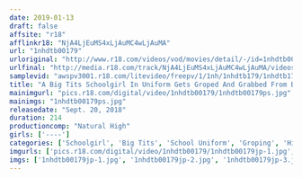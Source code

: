 ```yaml
---
date: 2019-01-13
draft: false
affsite: "r18"
afflinkr18: "NjA4LjEuMS4xLjAuMC4wLjAuMA"
url: "1nhdtb00179"
urloriginal: "http://www.r18.com/videos/vod/movies/detail/-/id=1nhdtb00179"
urlfinal: "http://media.r18.com/track/NjA4LjEuMS4xLjAuMC4wLjAuMA/videos/vod/movies/detail/-/id=1nhdtb00179"
samplevid: "awspv3001.r18.com/litevideo/freepv/1/1nh/1nhdtb179/1nhdtb179_dmb_w.mp4"
title: "A Big Tits Schoolgirl In Uniform Gets Groped And Grabbed From Behind And Wiggles Her Ass On A Crowded Bus By A Titty Grabbing Molester 5"
mainimgurl: "pics.r18.com/digital/video/1nhdtb00179/1nhdtb00179ps.jpg"
mainimgs: "1nhdtb00179ps.jpg"
releasedate: "Sept. 20, 2018"
duration: 214
productioncomp: "Natural High"
girls: ['----']
categories: ['Schoolgirl', 'Big Tits', 'School Uniform', 'Groping', 'Hi-Def', 'Special 7 studios SALE']
imgurls: ['pics.r18.com/digital/video/1nhdtb00179/1nhdtb00179jp-1.jpg', 'pics.r18.com/digital/video/1nhdtb00179/1nhdtb00179jp-2.jpg', 'pics.r18.com/digital/video/1nhdtb00179/1nhdtb00179jp-3.jpg', 'pics.r18.com/digital/video/1nhdtb00179/1nhdtb00179jp-4.jpg', 'pics.r18.com/digital/video/1nhdtb00179/1nhdtb00179jp-5.jpg', 'pics.r18.com/digital/video/1nhdtb00179/1nhdtb00179jp-6.jpg', 'pics.r18.com/digital/video/1nhdtb00179/1nhdtb00179jp-7.jpg', 'pics.r18.com/digital/video/1nhdtb00179/1nhdtb00179jp-8.jpg', 'pics.r18.com/digital/video/1nhdtb00179/1nhdtb00179jp-9.jpg', 'pics.r18.com/digital/video/1nhdtb00179/1nhdtb00179jp-10.jpg', 'pics.r18.com/digital/video/1nhdtb00179/1nhdtb00179jp-11.jpg', 'pics.r18.com/digital/video/1nhdtb00179/1nhdtb00179jp-12.jpg', 'pics.r18.com/digital/video/1nhdtb00179/1nhdtb00179jp-13.jpg', 'pics.r18.com/digital/video/1nhdtb00179/1nhdtb00179jp-14.jpg', 'pics.r18.com/digital/video/1nhdtb00179/1nhdtb00179jp-15.jpg', 'pics.r18.com/digital/video/1nhdtb00179/1nhdtb00179jp-16.jpg', 'pics.r18.com/digital/video/1nhdtb00179/1nhdtb00179jp-17.jpg', 'pics.r18.com/digital/video/1nhdtb00179/1nhdtb00179jp-18.jpg', 'pics.r18.com/digital/video/1nhdtb00179/1nhdtb00179jp-19.jpg', 'pics.r18.com/digital/video/1nhdtb00179/1nhdtb00179jp-20.jpg']
imgs: ['1nhdtb00179jp-1.jpg', '1nhdtb00179jp-2.jpg', '1nhdtb00179jp-3.jpg', '1nhdtb00179jp-4.jpg', '1nhdtb00179jp-5.jpg', '1nhdtb00179jp-6.jpg', '1nhdtb00179jp-7.jpg', '1nhdtb00179jp-8.jpg', '1nhdtb00179jp-9.jpg', '1nhdtb00179jp-10.jpg', '1nhdtb00179jp-11.jpg', '1nhdtb00179jp-12.jpg', '1nhdtb00179jp-13.jpg', '1nhdtb00179jp-14.jpg', '1nhdtb00179jp-15.jpg', '1nhdtb00179jp-16.jpg', '1nhdtb00179jp-17.jpg', '1nhdtb00179jp-18.jpg', '1nhdtb00179jp-19.jpg', '1nhdtb00179jp-20.jpg']
---
```

